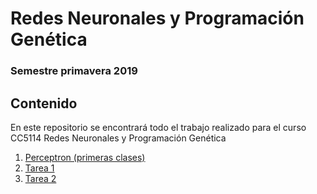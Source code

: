 # Redes Neuronales y Programación Genética
### Semestre primavera 2019

## Contenido

En este repositorio se encontrará todo el trabajo realizado para el curso CC5114 Redes Neuronales y Programación Genética

1. [Perceptron (primeras clases)](Perceptron/Perceptron.md)
2. [Tarea 1](Tarea1/Tarea1.md)
3. [Tarea 2](Tarea2/Tarea2.md)